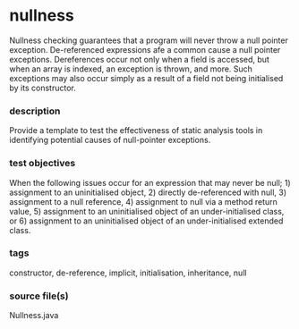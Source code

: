 # nullness
Nullness checking guarantees that a program will never throw a null pointer exception.
De-referenced expressions afe a common cause a null pointer exceptions. Dereferences 
occur not only when a field is accessed, but when an array is indexed, an exception is 
thrown, and more. Such exceptions may also occur simply as a result of a field not being 
initialised by its constructor.

### description
Provide a template to test the effectiveness of static analysis tools in identifying 
potential causes of null-pointer exceptions.

### test objectives
When the following issues occur for an expression that may never be null;
    1) assignment to an uninitialised object,
    2) directly de-referenced with null,
    3) assignment to a null reference,
    4) assignment to null via a method return value,
    5) assignment to an uninitialised object of an under-initialised class, or
    6) assignment to an uninitialised object of an under-initialised extended class.

### tags
constructor, de-reference, implicit, initialisation, inheritance, null

### source file(s)
Nullness.java
